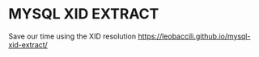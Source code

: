 # MYSQL XID EXTRACT

Save our time using the XID resolution
https://leobaccili.github.io/mysql-xid-extract/
